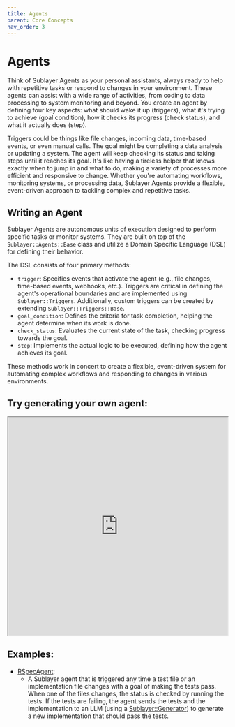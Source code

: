 ```yaml
---
title: Agents
parent: Core Concepts
nav_order: 3
---
```

# Agents

Think of Sublayer Agents as your personal assistants, always ready to help with repetitive tasks or respond to changes in your environment. These agents can assist with a wide range of activities, from coding to data processing to system monitoring and beyond. You create an agent by defining four key aspects: what should wake it up (triggers), what it's trying to achieve (goal condition), how it checks its progress (check status), and what it actually does (step).

Triggers could be things like file changes, incoming data, time-based events, or even manual calls. The goal might be completing a data analysis or updating a system. The agent will keep checking its status and taking steps until it reaches its goal. It's like having a tireless helper that knows exactly when to jump in and what to do, making a variety of processes more efficient and responsive to change. Whether you're automating workflows, monitoring systems, or processing data, Sublayer Agents provide a flexible, event-driven approach to tackling complex and repetitive tasks.

## Writing an Agent

Sublayer Agents are autonomous units of execution designed to perform specific tasks or monitor systems. They are built on top of the `Sublayer::Agents::Base` class and utilize a Domain Specific Language (DSL) for defining their behavior.

The DSL consists of four primary methods:

- `trigger`: Specifies events that activate the agent (e.g., file changes, time-based events, webhooks, etc.). Triggers are critical in defining the agent's operational boundaries and are implemented using `Sublayer::Triggers`. Additionally, custom triggers can be created by extending `Sublayer::Triggers::Base`.
- `goal_condition`: Defines the criteria for task completion, helping the agent determine when its work is done.
- `check_status`: Evaluates the current state of the task, checking progress towards the goal.
- `step`: Implements the actual logic to be executed, defining how the agent achieves its goal.

These methods work in concert to create a flexible, event-driven system for automating complex workflows and responding to changes in various environments.

## Try generating your own agent:

<iframe src="https://blueprints.sublayer.com/interactive-code-generator/sublayer-agents" width="100%" height="500px"></iframe>

## Examples:

- [RSpecAgent](https://github.com/sublayerapp/sublayer/blob/main/spec/agents/examples/rspec_agent.rb):
  - A Sublayer agent that is triggered any time a test file or an implementation file changes with a goal of making the tests pass. When one of the files changes, the status is checked by running the tests. If the tests are failing, the agent sends the tests and the implementation to an LLM (using a [Sublayer::Generator](/concepts/generators)) to generate a new implementation that should pass the tests.